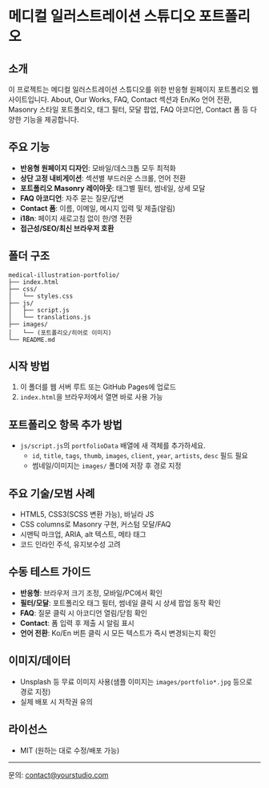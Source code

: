 # 메디컬 일러스트레이션 스튜디오 포트폴리오

## 소개
이 프로젝트는 메디컬 일러스트레이션 스튜디오를 위한 반응형 원페이지 포트폴리오 웹사이트입니다. About, Our Works, FAQ, Contact 섹션과 En/Ko 언어 전환, Masonry 스타일 포트폴리오, 태그 필터, 모달 팝업, FAQ 아코디언, Contact 폼 등 다양한 기능을 제공합니다.

## 주요 기능
- **반응형 원페이지 디자인**: 모바일/데스크톱 모두 최적화
- **상단 고정 내비게이션**: 섹션별 부드러운 스크롤, 언어 전환
- **포트폴리오 Masonry 레이아웃**: 태그별 필터, 썸네일, 상세 모달
- **FAQ 아코디언**: 자주 묻는 질문/답변
- **Contact 폼**: 이름, 이메일, 메시지 입력 및 제출(알림)
- **i18n**: 페이지 새로고침 없이 한/영 전환
- **접근성/SEO/최신 브라우저 호환**

## 폴더 구조
```
medical-illustration-portfolio/
├── index.html
├── css/
│   └── styles.css
├── js/
│   ├── script.js
│   └── translations.js
├── images/
│   └── (포트폴리오/히어로 이미지)
└── README.md
```

## 시작 방법
1. 이 폴더를 웹 서버 루트 또는 GitHub Pages에 업로드
2. `index.html`을 브라우저에서 열면 바로 사용 가능

## 포트폴리오 항목 추가 방법
- `js/script.js`의 `portfolioData` 배열에 새 객체를 추가하세요.
  - `id`, `title`, `tags`, `thumb`, `images`, `client`, `year`, `artists`, `desc` 필드 필요
  - 썸네일/이미지는 `images/` 폴더에 저장 후 경로 지정

## 주요 기술/모범 사례
- HTML5, CSS3(SCSS 변환 가능), 바닐라 JS
- CSS columns로 Masonry 구현, 커스텀 모달/FAQ
- 시맨틱 마크업, ARIA, alt 텍스트, 메타 태그
- 코드 인라인 주석, 유지보수성 고려

## 수동 테스트 가이드
- **반응형**: 브라우저 크기 조정, 모바일/PC에서 확인
- **필터/모달**: 포트폴리오 태그 필터, 썸네일 클릭 시 상세 팝업 동작 확인
- **FAQ**: 질문 클릭 시 아코디언 열림/닫힘 확인
- **Contact**: 폼 입력 후 제출 시 알림 표시
- **언어 전환**: Ko/En 버튼 클릭 시 모든 텍스트가 즉시 변경되는지 확인

## 이미지/데이터
- Unsplash 등 무료 이미지 사용(샘플 이미지는 `images/portfolio*.jpg` 등으로 경로 지정)
- 실제 배포 시 저작권 유의

## 라이선스
- MIT (원하는 대로 수정/배포 가능)

---
문의: contact@yourstudio.com
